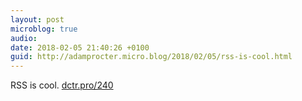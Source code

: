 ```yaml
---
layout: post
microblog: true
audio: 
date: 2018-02-05 21:40:26 +0100
guid: http://adamprocter.micro.blog/2018/02/05/rss-is-cool.html
---
```

RSS is cool. [dctr.pro/240](http://dctr.pro/240)

